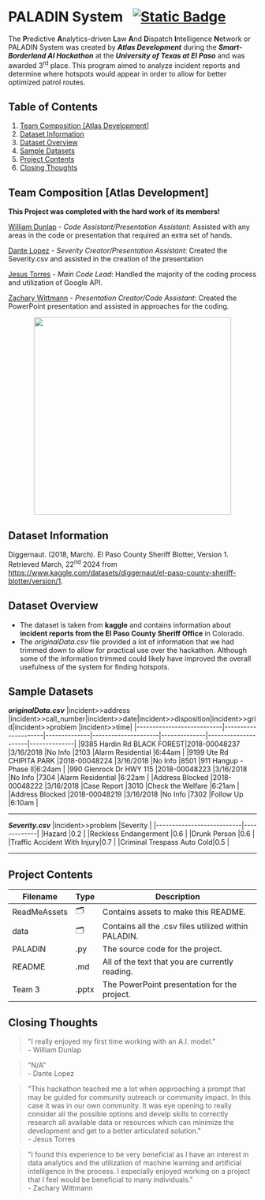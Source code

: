 # PALADIN System &nbsp;&nbsp;[![Static Badge](https://img.shields.io/badge/license-Open_Data_Commons-blue)](https://opendatacommons.org/licenses/dbcl/1-0/)

The **P**redictive **A**nalytics-driven **L**aw **A**nd **D**ispatch **I**ntelligence **N**etwork or PALADIN System was created by ***Atlas Development*** during the ***Smart-Borderland AI Hackathon***
at the ***University of Texas at El Paso*** and was awarded 3<sup>rd</sup> place. This program aimed to analyze incident reports and determine where hotspots would appear in order to allow for better optimized
patrol routes.


## Table of Contents

1. [Team Composition \[Atlas Development\]](#team-composition-atlas-development)
2. [Dataset Information](#dataset-information)
3. [Dataset Overview](#dataset-overview)
4. [Sample Datasets](#sample-datasets)
5. [Project Contents](#project-contents)
6. [Closing Thoughts](#closing-thoughts)

## Team Composition [Atlas Development]
**This Project was completed with the hard work of its members!**

[William Dunlap](https://github.com/unit098 "William's GitHub") - *Code Assistant/Presentation Assistant*: Assisted with any areas in the code or presentation that required an extra set of hands.

[Dante Lopez](https://github.com/dragons6612 "Dante's GitHub") - *Severity Creator/Presentation Assistant*: Created the Severity.csv and assisted in the creation of the presentation

[Jesus Torres](https://github.com/jatorresdom "Jesus's GitHub") - *Main Code Lead*: Handled the majority of the coding process and utilization of Google API.

[Zachary Wittmann](https://github.com/Zachary-Wittmann "Zachary's GitHub") - *Presentation Creator/Code Assistant*: Created the PowerPoint presentation and assisted in approaches for the coding.

<p align="center">
<img src="https://github.com/Zachary-Wittmann/PALADIN-SYSTEM/blob/main/ReadMeAssets/Atlas_Development_Smart_Borderland_3rd_Place-1.png" height="400px"> 
</p>

## Dataset Information
Diggernaut. (2018, March). El Paso County Sheriff Blotter, Version 1.
Retrieved March, 22<sup>nd</sup> 2024 from https://www.kaggle.com/datasets/diggernaut/el-paso-county-sheriff-blotter/version/1.

## Dataset Overview
+ The dataset is taken from **kaggle** and contains information about **incident reports from the El Paso County Sheriff Office** in Colorado.
+ The *originalData.csv* file provided a lot of information that we had trimmed down to allow for practical use over the hackathon. Although some
  of the information trimmed could likely have improved the overall usefulness of the system for finding hotspots.

## Sample Datasets
__*originalData.csv*__
|incident>>address          |incident>>call_number|incident>>date|incident>>disposition|incident>>grid|incident>>problem    |incident>>time|
|---------------------------|---------------------|--------------|---------------------|--------------|---------------------|--------------|
|9385 Hardin Rd BLACK FOREST|2018-00048237        |3/16/2018     |No Info              |2103          |Alarm Residential    |6:44am        |
|9199 Ute Rd CHIPITA PARK   |2018-00048224        |3/16/2018     |No Info              |8501          |911 Hangup - Phase II|6:24am        |
|990 Glenrock Dr HWY 115    |2018-00048223        |3/16/2018     |No Info              |7304          |Alarm Residential    |6:22am        |
|Address Blocked            |2018-00048222        |3/16/2018     |Case Report          |3010          |Check the Welfare    |6:21am        |
|Address Blocked            |2018-00048219        |3/16/2018     |No Info              |7302          |Follow Up            |6:10am        |
***
__*Severity.csv*__
|incident>>problem          |Severity     |
|---------------------------|-------------|
|Hazard                     |0.2          |
|Reckless Endangerment      |0.6          |
|Drunk Person               |0.6          |
|Traffic Accident With Injury|0.7          |
|Criminal Trespass Auto Cold|0.5          |
***

## Project Contents

| Filename | Type | Description | 
| --------------- | --------------- | --------------- |
| ReadMeAssets | 🗂️ | Contains assets to make this README. |
| data | 🗂️ | Contains all the .csv files utilized within PALADIN. |
| PALADIN | .py | The source code for the project.|
| README | .md | All of the text that you are currently reading. |
| Team 3 | .pptx | The PowerPoint presentation for the project. |

## Closing Thoughts
> "I really enjoyed my first time working with an A.I. model."<br>- William Dunlap


> "N/A"<br>- Dante Lopez


> "This hackathon teached me a lot when approaching a prompt that may be guided for community outreach or community impact. In this case it was in our own community.
  It was eye opening to really consider all the possible options and develp skills to correctly research all available data or resources which can minimize the development
  and get to a better articulated solution."<br>- Jesus Torres


> "I found this experience to be very beneficial as I have an interest in data analytics and the utilization of machine learning and artificial intelligence in the process.
  I especially enjoyed working on a project that I feel would be beneficial to many individuals."<br>- Zachary Wittmann
